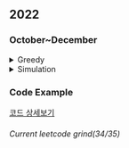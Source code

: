 ## 2022
### October~December  
<details>
<summary>Greedy</summary>
    
#### Easy  
- [2160, Minimum Sum of Four Digit Number After Splitting Digits](https://sour-othnielia-55f.notion.site/2160-Minimum-Sum-of-Four-Digit-Number-After-Splitting-Digits-216b1faeae4e421fa708eacede882564)
- [1221, Split a String in Balanced Strings](https://sour-othnielia-55f.notion.site/1221-Split-a-String-in-Balanced-Strings-1ee2b70bacff41cca977c17fe0fe03da)
- [1323, Maximum 69 Number](https://sour-othnielia-55f.notion.site/1323-Maximum-69-Number-20d7c92a8cee46c88a96f001d3a83f8c)
- [1827, Minimum Operations to Make the Array Increasing](https://sour-othnielia-55f.notion.site/1827-Minimum-Operations-to-Make-the-Array-Increasing-963d21e0b4b64c1590164703f6fb865e)
- [561, Array Partition](https://sour-othnielia-55f.notion.site/561-Array-Partition-57c021b018d44d9f902cc3642798b719)
- [942, DI String Match](https://sour-othnielia-55f.notion.site/942-DI-String-Match-255fba6234104a0c95260586afb90281)
- [1710, Maximum Units on a Truck](https://sour-othnielia-55f.notion.site/1710-Maximum-Units-on-a-Truck-8ce64e736f134c9ea8cb82154643d2a8)
> 복습 필요 2d array 정렬하는 방법 모르면 못품  
- [1217, Minimum Cost to Move Chips to The Same Position](https://sour-othnielia-55f.notion.site/1217-Minimum-Cost-to-Move-Chips-to-The-Same-Position-85485d3a6f074644b0c7fc3004886d5f)
- [1974, Minimum Time to Type Word Using Special Typewriter](https://sour-othnielia-55f.notion.site/1974-Minimum-Time-to-Type-Word-Using-Special-Typewriter-af8b34d4e7eb4b9985fac6ebe9a5f619)
- [2078, Two Furthest Houses With Different Colors](https://sour-othnielia-55f.notion.site/2078-Two-Furthest-Houses-With-Different-Colors-65ba5421ccfe44a9be22486ca1dc6a17)
> 복습 필요 two pointer로 풀지 않으면 힘들어짐
- [2224, Minimum Number of Operations to Convert Time](https://sour-othnielia-55f.notion.site/2224-Minimum-Number-of-Operations-to-Convert-Time-f95ebe6858b641a996b671396b0ff4a3)
- [2144, Minimum Cost of Buying Candies With Discount](https://sour-othnielia-55f.notion.site/2144-Minimum-Cost-of-Buying-Candies-With-Discount-e42588be652b4a1aade61613b957c97b)
- [1903, Largest Odd Number in String](https://sour-othnielia-55f.notion.site/1903-d182c93e06ea4aeda1f161b807254671)
> 복습 필요, 테크닉
- [976, Largest Perimeter Triangle](https://sour-othnielia-55f.notion.site/976-Largest-Perimeter-Triangle-8484b169ab4b4bdb9ddfe077ef5e3b0f)
> 삼각형의 필수조건을 알고있는가?
- [409, Longest Palindrome](https://sour-othnielia-55f.notion.site/409-Longest-Palindrome-703882fbe8ae430a9647f98d2e87a7af)
> 해시셋을 이용한 기본 센스 요구
- [2027, Minimum Moves to Convert String](https://sour-othnielia-55f.notion.site/2027-Minimum-Moves-to-Convert-String-e842da6133294802a67e1e765e256a91)
- [860. Lemonade Change](https://sour-othnielia-55f.notion.site/860-Lemonade-Change-178cd031c0d0430dbd2bac2f9bdddd2c)
- [1005, Maximize Sum Of Array After K Negations](https://sour-othnielia-55f.notion.site/1005-Maximize-Sum-Of-Array-After-K-Negations-bf60c092e20a4430b111039ee15e265e)
- [455, Assign Cookies](https://sour-othnielia-55f.notion.site/455-Assign-Cookies-57aaca4f94c145a1a9a3f1f980c3a111)
> 투 포인터
- [2259, Remove Digit From Number to Maximize Result](https://sour-othnielia-55f.notion.site/2259-Remove-Digit-From-Number-to-Maximize-Result-ab81f6cf873c4314a51e3181ed1295e1)
> subString
- [1013. Partition Array Into Three Parts With Equal Sum](https://sour-othnielia-55f.notion.site/1013-Partition-Array-Into-Three-Parts-With-Equal-Sum-c841194c6fb04572af07855a087b7754)

#### Medium
- [1689,	Partitioning Into Minimum Number Of Deci-Binary Numbers](https://sour-othnielia-55f.notion.site/1689-Partitioning-Into-Minimum-Number-Of-Deci-Binary-Numbers-6a468c19082240b0a9cb316f6275b15d)  
> ascii code  
- [807, Max Increase to Keep City Skyline](https://sour-othnielia-55f.notion.site/807-Max-Increase-to-Keep-City-Skyline-944f87632da94044943864ce26df5a68)
- [1877, Minimize Maximum Pair Sum in Array](https://sour-othnielia-55f.notion.site/763-Partition-Labels-538217dd61454580974556b5ee1cf65f)
- [763, Partition Labels](https://sour-othnielia-55f.notion.site/763-Partition-Labels-538217dd61454580974556b5ee1cf65f)
- [1561, Maximum Number of Coins You Can Get](https://sour-othnielia-55f.notion.site/1561-Maximum-Number-of-Coins-You-Can-Get-f1dbeeb6c2b84fc2a1ea34dbff212730)
- [1605, Find Valid Matrix Given Row and Column Sums](https://sour-othnielia-55f.notion.site/1605-Find-Valid-Matrix-Given-Row-and-Column-Sums-730239cd31e54106bbca8e9e7c658ae4)
- [921, Minimum Add to Make Parentheses Valid](https://sour-othnielia-55f.notion.site/921-Minimum-Add-to-Make-Parentheses-Valid-bfc15915a9d74baf8d295f97acdcb6ad)
- [2405, Optimal Partition of String](https://sour-othnielia-55f.notion.site/2405-Optimal-Partition-of-String-1939b90b501e47c482d086c3f126f45f)
- [2375, Construct Smallest Number From DI String](https://sour-othnielia-55f.notion.site/2375-Construct-Smallest-Number-From-DI-String-b1adea0d3b254daaa69d1af7d16b3ecc)
- [406, Queue Reconstruction by Height]
- [1529, Minimum Suffix Flips]
- [1561, Maximum Number of Coins You Can Get]
- [2294, Partition Array Such That Maximum Difference Is K]
- [1850, Minimum Adjacent Swaps to Reach the Kth Smallest Number]
  
</details>
<details>
<summary>Simulation</summary>
    
#### Easy
- [1920, Build Array from Permutation]	   
- 2011, Final Value of Variable After Performing Operations	88.9%	Easy	                          
- 1688, Count of Matches in Tournament	83.1%	Easy	                                   
- 832, Flipping an Image	80.4%	Easy	                    	 
- 2169, Count Operations to Obtain Zero	75.5%	Easy	                                          
- 2154, Keep Multiplying Found Values by Two	73.3%	Easy	                  
- 2357, Make Array Zero by Subtracting Equal Amounts	72.5%	Easy	             
- 412, Fizz Buzz	68.7%	Easy	            
- 1260, Shift 2D Grid	68.0%	Easy	                             
- 1700, Number of Students Unable to Eat Lunch	67.8%	Easy	            
- 2243, Calculate Digit Sum of a String	66.9%	Easy	           
- 2138, Divide a String Into Groups of Size k	65.1%	Easy	         
- 2180, Count Integers With Even Digit Sum	64.5%	Easy            	
- 2293, Min Max Game	64.2%	Easy        

#### medium
- 2181, Merge Nodes in Between Zeros	86.9%	Medium	         
- 2161, Partition Array According to Given Pivot	84.3%	Medium	            
- 2120, Execution of All Suffix Instructions Staying in a Grid	83.6%	Medium	                 
- 2149, Rearrange Array Elements by Sign	81.0%	Medium	            
- 2221, Find Triangular Sum of an Array	79.1%	Medium	       
- 1823, Find the Winner of the Circular Game	77.8%	Medium
  
</details>

### Code Example
[코드 상세보기](https://github.com/JayFreemandev/Problem-Solving/blob/main/LeetCode/README.md)
###### Current leetcode grind(34/35)
